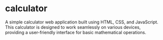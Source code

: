 # calculator
A simple calculator web application built using HTML, CSS, and JavaScript. This calculator is designed to work seamlessly on various devices, providing a user-friendly interface for basic mathematical operations.
